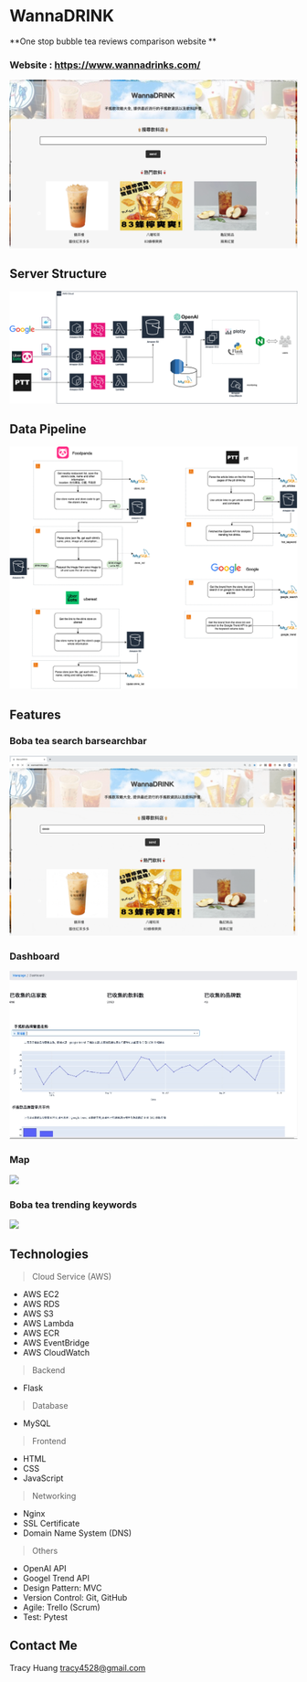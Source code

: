 
# WannaDRINK


**One stop bubble tea reviews comparison website **


### Website : https://www.wannadrinks.com/
![image](ReadmeMaterial/mainpage.jpg)



## Server Structure
![image](ReadmeMaterial/Structure.png)



## Data Pipeline
![image](ReadmeMaterial/pipeline.png)



## Features
### Boba tea search barsearchbar
![](ReadmeMaterial/searchbar.gif)


### Dashboard
![](ReadmeMaterial/dashboard.gif)


### Map
![](ReadmeMaterial/map.gif)


### Boba tea trending keywords  
![](ReadmeMaterial/hotdrink.gif)


## Technologies

>Cloud Service (AWS)
* AWS EC2
* AWS RDS
* AWS S3
* AWS Lambda
* AWS ECR
* AWS EventBridge
* AWS CloudWatch

> Backend
* Flask

> Database
* MySQL

> Frontend
* HTML
* CSS
* JavaScript

> Networking
* Nginx
* SSL Certificate
* Domain Name System (DNS)

> Others
* OpenAI API
* Googel Trend API
* Design Pattern: MVC
* Version Control: Git, GitHub
* Agile: Trello (Scrum)
* Test: Pytest


## Contact Me

Tracy Huang   tracy4528@gmail.com